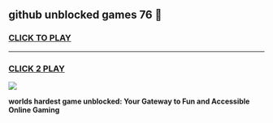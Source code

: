 
## github unblocked games 76 👋
<h3>
<a href="https://premium.freeplayer.one?title=github_unblocked_games_76&ref=13F">CLICK TO PLAY</a></h3>
<hr>

<h3>
<a href="https://premium.freeplayer.one?title=github_unblocked_games_76&ref=13F">CLICK 2 PLAY</a>
  
</h3>

<a href="https://premium.freeplayer.one?title=github_unblocked_games_76&ref=12F/"><img src="https://clearcache.store/games.png"></a>


**worlds hardest game unblocked: Your Gateway to Fun and Accessible Online Gaming**
